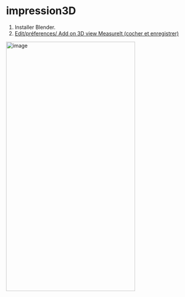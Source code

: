 # impression3D
1. Installer Blender.
2. [Edit/préferences/ Add on 3D view MeasureIt (cocher et enregistrer)](https://blendamator.com/comment-faire-des-mesures-precises-dans-blender/#:~:text=Pour%20configurer%20les%20unit%C3%A9s%20de%20mesure%2C%20rendez-vous%20dans,le%20mieux%20et%20d%C3%A9finir%20l%E2%80%99%C3%A9chelle%20de%20votre%20sc%C3%A8ne.)

<img width="351" height="677" alt="image" src="https://github.com/user-attachments/assets/4fdeb13e-582b-44ee-ab94-c6f812bd9a13" />


